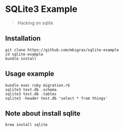 # SQLite3 Example

> Hacking on sqlite

## Installation

```
git clone https://github.com/mbigras/sqlite-example
cd sqlite-example
bundle install
```

## Usage example

```
bundle exec ruby migration.rb
sqlite3 test.db .schema
sqlite3 test.db .tables
sqlite3 -header test.db 'select * from things'
```

## Note about install sqlite

```
brew install sqlite
```